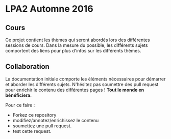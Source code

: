 # LPA2 Automne 2016
## Cours
Ce projet contient les thèmes qui seront abordés lors des différentes sessions de cours.
Dans la mesure du possible, les différents sujets comportent des liens pour plus d'infos sur les différents thèmes.

## Collaboration
La documentation initiale comporte les éléments nécessaires pour démarrer et aborder les différents sujets. N'hésitez pas soumettre des pull request pour enrichir le contenu des différentes pages ! **Tout le monde en bénéficiera.**

Pour ce faire : 
* Forkez ce repository 
* modifiez/annotez/enrichissez le contenu 
* soumettez une pull request.
* test cette request.
